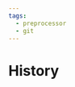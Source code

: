 ```yaml
---
tags:
  - preprocessor
  - git
---
```


# History

<include repo_url="https://github.com/foliant-docs/foliantcontrib.history.git" path="README.md" sethead="2" nohead="true"></include>
